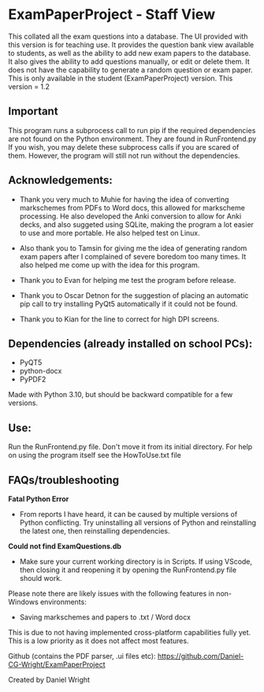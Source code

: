 # ExamPaperProject - Staff View
This collated all the exam questions into a database.
The UI provided with this version is for teaching use.
It provides the question bank view available to students, as well as the ability
to add new exam papers to the database. It also gives the ability to add questions
manually, or edit or delete them.
It does not have the capability to generate a random question or exam paper. This is
only available in the student (ExamPaperProject) version.
This version = 1.2

## Important
This program runs a subprocess call to run pip if the required dependencies are not found on the Python environment.
They are found in RunFrontend.py
If you wish, you may delete these subprocess calls if you are scared of them. However, the program will still not run without the dependencies.

## Acknowledgements:
- Thank you very much to Muhie for having the idea of converting markschemes from PDFs to Word docs, this allowed for markscheme processing.
He also developed the Anki conversion to allow for Anki decks, and also suggeted using SQLite, making the program a lot easier
to use and more portable. He also helped test on Linux.

- Also thank you to Tamsin for giving me the idea of generating random exam papers after I complained of severe boredom too many times.
It also helped me come up with the idea for this program.

- Thank you to Evan for helping me test the program before release.

- Thank you to Oscar Detnon for the suggestion of placing an automatic pip call to try installing PyQt5 automatically if it could not be found.

- Thank you to Kian for the line to correct for high DPI screens.

## Dependencies (already installed on school PCs):
- PyQT5
- python-docx
- PyPDF2

Made with Python 3.10, but should be backward compatible for a few versions.


## Use:
Run the RunFrontend.py file. Don't move it from its initial directory.
For help on using the program itself see the HowToUse.txt file


## FAQs/troubleshooting
**Fatal Python Error**
- From reports I have heard, it can be caused by multiple versions of Python conflicting. Try uninstalling all versions of Python and reinstalling the latest one, then reinstalling dependencies.

**Could not find ExamQuestions.db**
- Make sure your current working directory is in Scripts. If using VScode, then closing it and reopening it by opening the RunFrontend.py file should work.

Please note there are likely issues with the following features in non-Windows environments:
- Saving markschemes and papers to .txt / Word docx

This is due to not having implemented cross-platform capabilities fully yet. This is a low priority as it does not affect most features.


Github (contains the PDF parser, .ui files etc):
https://github.com/Daniel-CG-Wright/ExamPaperProject

Created by Daniel Wright

